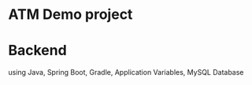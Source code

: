 # ATM Demo project

# Backend

using Java, Spring Boot, Gradle, Application Variables, MySQL Database
